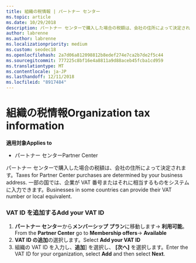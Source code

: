 ```yaml
---
title: 組織の税情報 | パートナー センター
ms.topic: article
ms.date: 10/29/2018
description: パートナー センターで購入した場合の税額は、会社の住所によって決定されます。 一部の国では、企業が VAT 番号またはそれに相当するものをシステムに入力できます。
author: labrenne
ms.author: labrenne
ms.localizationpriority: medium
ms.custom: seodec18
ms.openlocfilehash: 2a7d06a812098812b8edef274e7ca2b7de2f5c44
ms.sourcegitcommit: 777225c8bf16e4a8811a9d88aceb45fcba1cd959
ms.translationtype: MT
ms.contentlocale: ja-JP
ms.lasthandoff: 12/11/2018
ms.locfileid: "8917484"
---
```

# <a name="organization-tax-information"></a><span data-ttu-id="dc9d4-104">組織の税情報</span><span class="sxs-lookup"><span data-stu-id="dc9d4-104">Organization tax information</span></span>

**<span data-ttu-id="dc9d4-105">適用対象</span><span class="sxs-lookup"><span data-stu-id="dc9d4-105">Applies to</span></span>**

-  <span data-ttu-id="dc9d4-106">パートナー センター</span><span class="sxs-lookup"><span data-stu-id="dc9d4-106">Partner Center</span></span>

<span data-ttu-id="dc9d4-107">パートナー センターで購入した場合の税額は、会社の住所によって決定されます。</span><span class="sxs-lookup"><span data-stu-id="dc9d4-107">Taxes for Partner Center purchases are determined by your business address.</span></span> <span data-ttu-id="dc9d4-108">一部の国では、企業が VAT 番号またはそれに相当するものをシステムに入力できます。</span><span class="sxs-lookup"><span data-stu-id="dc9d4-108">Businesses in some countries can provide their VAT number or local equivalent.</span></span>

### <a name="add-your-vat-id"></a><span data-ttu-id="dc9d4-109">VAT ID を追加する</span><span class="sxs-lookup"><span data-stu-id="dc9d4-109">Add your VAT ID</span></span>

1.  <span data-ttu-id="dc9d4-110">**パートナー センター**から**メンバーシップ プラン**に移動します-> **利用可能**。</span><span class="sxs-lookup"><span data-stu-id="dc9d4-110">From the **Partner Center** go to **Membership offers**-> **Available**</span></span>
2.  <span data-ttu-id="dc9d4-111">**VAT ID の追加**の選択します。</span><span class="sxs-lookup"><span data-stu-id="dc9d4-111">Select **Add your VAT ID**</span></span>
3.  <span data-ttu-id="dc9d4-112">組織の VAT ID を入力し、**追加**] を選択し、 **[次へ]** を選択します。</span><span class="sxs-lookup"><span data-stu-id="dc9d4-112">Enter the VAT ID for your organization, select **Add** and then select **Next**.</span></span>





 



